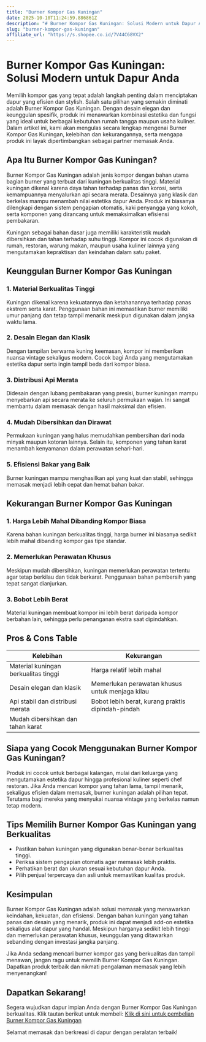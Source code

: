 ```yaml
---
title: "Burner Kompor Gas Kuningan"
date: 2025-10-10T11:24:59.886861Z
description: "# Burner Kompor Gas Kuningan: Solusi Modern untuk Dapur Anda..."
slug: "burner-kompor-gas-kuningan"
affiliate_url: "https://s.shopee.co.id/7V44C68VX2"
---
```

# Burner Kompor Gas Kuningan: Solusi Modern untuk Dapur Anda

Memilih kompor gas yang tepat adalah langkah penting dalam menciptakan dapur yang efisien dan stylish. Salah satu pilihan yang semakin diminati adalah Burner Kompor Gas Kuningan. Dengan desain elegan dan keunggulan spesifik, produk ini menawarkan kombinasi estetika dan fungsi yang ideal untuk berbagai kebutuhan rumah tangga maupun usaha kuliner. Dalam artikel ini, kami akan mengulas secara lengkap mengenai Burner Kompor Gas Kuningan, kelebihan dan kekurangannya, serta mengapa produk ini layak dipertimbangkan sebagai partner memasak Anda.

## Apa Itu Burner Kompor Gas Kuningan?

Burner Kompor Gas Kuningan adalah jenis kompor dengan bahan utama bagian burner yang terbuat dari kuningan berkualitas tinggi. Material kuningan dikenal karena daya tahan terhadap panas dan korosi, serta kemampuannya menyalurkan api secara merata. Desainnya yang klasik dan berkelas mampu menambah nilai estetika dapur Anda. Produk ini biasanya dilengkapi dengan sistem pengapian otomatis, kaki penyangga yang kokoh, serta komponen yang dirancang untuk memaksimalkan efisiensi pembakaran.

Kuningan sebagai bahan dasar juga memiliki karakteristik mudah dibersihkan dan tahan terhadap suhu tinggi. Kompor ini cocok digunakan di rumah, restoran, warung makan, maupun usaha kuliner lainnya yang mengutamakan kepraktisan dan keindahan dalam satu paket.

## Keunggulan Burner Kompor Gas Kuningan

### 1. Material Berkualitas Tinggi

Kuningan dikenal karena kekuatannya dan ketahanannya terhadap panas ekstrem serta karat. Penggunaan bahan ini memastikan burner memiliki umur panjang dan tetap tampil menarik meskipun digunakan dalam jangka waktu lama.

### 2. Desain Elegan dan Klasik

Dengan tampilan berwarna kuning keemasan, kompor ini memberikan nuansa vintage sekaligus modern. Cocok bagi Anda yang mengutamakan estetika dapur serta ingin tampil beda dari kompor biasa.

### 3. Distribusi Api Merata

Didesain dengan lubang pembakaran yang presisi, burner kuningan mampu menyebarkan api secara merata ke seluruh permukaan wajan. Ini sangat membantu dalam memasak dengan hasil maksimal dan efisien.

### 4. Mudah Dibersihkan dan Dirawat

Permukaan kuningan yang halus memudahkan pembersihan dari noda minyak maupun kotoran lainnya. Selain itu, komponen yang tahan karat menambah kenyamanan dalam perawatan sehari-hari.

### 5. Efisiensi Bakar yang Baik

Burner kuningan mampu menghasilkan api yang kuat dan stabil, sehingga memasak menjadi lebih cepat dan hemat bahan bakar.

## Kekurangan Burner Kompor Gas Kuningan

### 1. Harga Lebih Mahal Dibanding Kompor Biasa

Karena bahan kuningan berkualitas tinggi, harga burner ini biasanya sedikit lebih mahal dibanding kompor gas tipe standar.

### 2. Memerlukan Perawatan Khusus

Meskipun mudah dibersihkan, kuningan memerlukan perawatan tertentu agar tetap berkilau dan tidak berkarat. Penggunaan bahan pembersih yang tepat sangat dianjurkan.

### 3. Bobot Lebih Berat

Material kuningan membuat kompor ini lebih berat daripada kompor berbahan lain, sehingga perlu penanganan ekstra saat dipindahkan.

## Pros & Cons Table

| Kelebihan                                    | Kekurangan                                         |
|----------------------------------------------|---------------------------------------------------|
| Material kuningan berkualitas tinggi       | Harga relatif lebih mahal                       |
| Desain elegan dan klasik                   | Memerlukan perawatan khusus untuk menjaga kilau|
| Api stabil dan distribusi merata           | Bobot lebih berat, kurang praktis dipindah-pindah |
| Mudah dibersihkan dan tahan karat          |                                          |

## Siapa yang Cocok Menggunakan Burner Kompor Gas Kuningan?

Produk ini cocok untuk berbagai kalangan, mulai dari keluarga yang mengutamakan estetika dapur hingga profesional kuliner seperti chef restoran. Jika Anda mencari kompor yang tahan lama, tampil menarik, sekaligus efisien dalam memasak, burner kuningan adalah pilihan tepat. Terutama bagi mereka yang menyukai nuansa vintage yang berkelas namun tetap modern.

## Tips Memilih Burner Kompor Gas Kuningan yang Berkualitas

- Pastikan bahan kuningan yang digunakan benar-benar berkualitas tinggi.
- Periksa sistem pengapian otomatis agar memasak lebih praktis.
- Perhatikan berat dan ukuran sesuai kebutuhan dapur Anda.
- Pilih penjual terpercaya dan asli untuk memastikan kualitas produk.

## Kesimpulan

Burner Kompor Gas Kuningan adalah solusi memasak yang menawarkan keindahan, kekuatan, dan efisiensi. Dengan bahan kuningan yang tahan panas dan desain yang menarik, produk ini dapat menjadi add-on estetika sekaligus alat dapur yang handal. Meskipun harganya sedikit lebih tinggi dan memerlukan perawatan khusus, keunggulan yang ditawarkan sebanding dengan investasi jangka panjang.

Jika Anda sedang mencari burner kompor gas yang berkualitas dan tampil menawan, jangan ragu untuk memilih Burner Kompor Gas Kuningan. Dapatkan produk terbaik dan nikmati pengalaman memasak yang lebih menyenangkan!

## Dapatkan Sekarang!

Segera wujudkan dapur impian Anda dengan Burner Kompor Gas Kuningan berkualitas. Klik tautan berikut untuk membeli:
[Klik di sini untuk pembelian Burner Kompor Gas Kuningan](https://s.shopee.co.id/7V44C68VX2)

Selamat memasak dan berkreasi di dapur dengan peralatan terbaik!